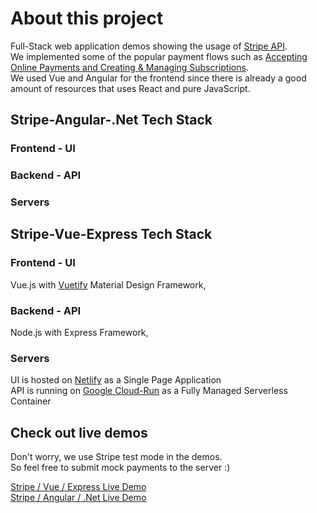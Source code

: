 # About this project

Full-Stack web application demos showing the usage of [Stripe API](https://stripe.com/docs/api).
<br/>
We implemented some of the popular payment flows such as [Accepting Online Payments and Creating & Managing Subscriptions](https://stripe.com/docs/payments).
<br/>
We used Vue and Angular for the frontend since there is already a good amount of resources that uses React and pure JavaScript.


## Stripe-Angular-.Net Tech Stack

### Frontend - UI

### Backend - API

### Servers



## Stripe-Vue-Express Tech Stack

### Frontend - UI
Vue.js with [Vuetify](https://vuetifyjs.com/) Material Design Framework,
<br/>
### Backend - API
Node.js with Express Framework, 
<br/>
### Servers
UI is hosted on [Netlify](https://www.netlify.com/) as a Single Page Application
<br/>
API is running on [Google Cloud-Run](https://cloud.google.com/run) as a Fully Managed Serverless Container



## Check out live demos

Don't worry, we use Stripe test mode in the demos. 
<br/>
So feel free to submit mock payments to the server :)

[Stripe / Vue / Express Live Demo](https://fullstackstripe-vue-express.netlify.app/)
<br/>
[Stripe / Angular / .Net Live Demo](http://fullstackstripe-angular-net.s3-website-us-east-1.amazonaws.com/)
